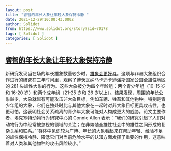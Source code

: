 ```yaml
---
layout: post
title: "睿智的年长大象让年轻大象保持冷静 "
date: 2021-12-29T10:00:43.000Z
author: Solidot
from: https://www.solidot.org/story?sid=70178
tags: [ Solidot ]
categories: [ Solidot ]
---
```

<!--1640772043000-->
[睿智的年长大象让年轻大象保持冷静](https://www.solidot.org/story?sid=70178)
------

<div>
新研究发现当在场的年长雄象数量较少时，<a href="https://www.sciencedaily.com/releases/2021/12/211221212451.htm">雄象会更好斗</a>。这项与非洲大象组织合作进行的研究在三年时间里，观察了博茨瓦纳马卡迪卡迪潘斯国家公园全雄性地区的 281 头雄性大象的行为。这些大象被分为四个年龄组：两个青少年组（10-15 岁和 16-20 岁）和两个成年组（21-25 岁和 26 岁以上）。结果发现，周围的年长公象越少，大象就越有可能攻击非大象目标，例如车辆、牲畜和其他物种。特别是青少年组的大象，它们在独处时比与其他大象在一起时对非大象目标更具攻击性，也更可怕。这表明社会关系疏离的青少年大象可能对人构成更大的威胁。论文主要作者、埃克塞特动物行为研究中心的 Connie Allen 表示：“我们的研究引起了人们对动物行为中经常被忽视的领域的关注；在非繁殖全雄性社会中的雄性之间形成的复杂关系和联系。”“群体中见识较为广博、年长的大象看起来在帮助年轻、经验不足的雄性保持冷静、降低它们对当前危险水平的认知方面发挥了重要的作用，这意味着对人类和其他物种的攻击风险较小。”
</div>
